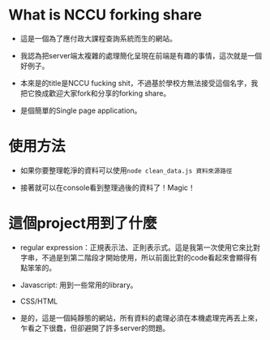 # What is NCCU forking share

- 這是一個為了應付政大課程查詢系統而生的網站。

- 我認為把server端太複雜的處理簡化呈現在前端是有趣的事情，這次就是一個好例子。

- 本來是的title是NCCU fucking shit，不過基於學校方無法接受這個名字，我把它換成歡迎大家fork和分享的forking share。

- 是個簡單的Single page application。

# 使用方法

- 如果你要整理乾淨的資料可以使用`node clean_data.js 資料來源路徑`

- 接著就可以在console看到整理過後的資料了！Magic！



# 這個project用到了什麼

- regular expression：正規表示法、正則表示式。這是我第一次使用它來比對字串，不過是到第二階段才開始使用，所以前面比對的code看起來會顯得有點笨笨的。

- Javascript: 用到一些常用的library。

- CSS/HTML

- 是的，這是一個純靜態的網站，所有資料的處理必須在本機處理完再丟上來，乍看之下很蠢，但卻避開了許多server的問題。